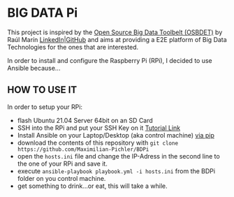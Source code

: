 # BIG DATA Pi 

This project is inspired by the [Open Source Big Data Toolbelt (OSBDET)](https://github.com/raulmarinperez/osbdet) by Raúl Marín [LinkedIn](https://github.com/raulmarinperez)|[GitHub](https://www.linkedin.com/in/raulmarinperez/) and aims at providing a E2E platform of Big Data Technologies for the ones that are interested.

In order to install and configure the Raspberry Pi (RPi), I decided to use Ansible because...

## HOW TO USE IT

In order to setup your RPi: 
- flash Ubuntu 21.04 Server 64bit on an SD Card
- SSH into the RPi and put your SSH Key on it [Tutorial Link](https://www.raspberrypi.org/documentation/remote-access/ssh/passwordless.md)
- Install Ansible on your Laptop/Desktop (aka control machine) [via pip](https://docs.ansible.com/ansible/2.3/intro_installation.html#latest-releases-via-pip)
- download the contents of this repository with `git clone https://github.com/Maximilian-Pichler/BDPi`
- open the `hosts.ini` file and change the IP-Adress in the second line to the one of your RPi and save it.
- execute `ansible-playbook playbook.yml -i hosts.ini` from the BDPi folder on you control machine.
- get something to drink...or eat, this will take a while.